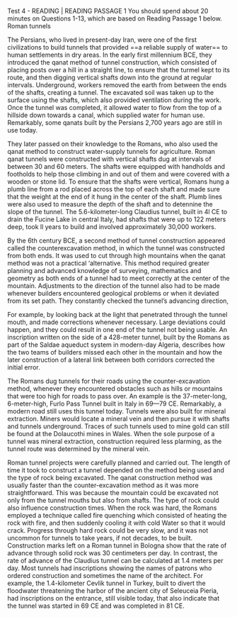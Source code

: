 Test 4 - READING | READING PASSAGE 1
You should spend about 20 minutes on Questions 1-13, 
which are based on Reading Passage 1 below. 
Roman tunnels 

The Persians, who lived in present-day Iran, were one of the first civilizations to build tunnels that provided ==a reliable supply of water== to human settlements in dry areas. In the early first millennium BCE, they introduced the qanat method of tunnel construction, which consisted of placing posts over a hill in a straight line, to ensure that the turmel kept to its route, and then digging vertical shafts down into the ground at regular intervals. Underground, workers removed the earth from between the ends of the shafts, creating a tunnel. The excavated soil was taken up to the surface using the shafts, which also provided ventilation during the work. Once the tunnel was completed, it allowed water to flow from the top of a hillside down towards a canal, which supplied water for human use. Remarkably, some qanats built by the Persians 2,700 years ago are still in use today.


They later passed on their knowledge to the Romans, who also used the qanat method to construct water-supply tunnels for agriculture. Roman qanat tunnels were constructed with vertical shafts dug at intervals of between 30 and 60 meters. The shafts were equipped with handholds and footholds to help those climbing in and out of them and were covered with a wooden or stone lid. To ensure that the shafts were vertical, Romans hung a plumb line from a rod placed across the top of each shaft and made sure that the weight at the end of it hung in the center of the shaft. Plumb lines were also used to measure the depth of the shaft and to detennine the slope of the tunnel. The 5.6-kilometer-long Claudius tunnel, built in 4l CE to drain the Fucine Lake in central Italy, had shafts that were up to 122 meters deep, took ll years to build and involved approximately 30,000 workers.

By the 6th century BCE, a second method of tunnel construction appeared called the counterexcavation method, in which the tunnel was constructed from both ends. It was used to cut through high mountains when the qanat method was not a practical ‘alternative. This method required greater planning and advanced knowledge of surveying, mathematics and geometry as both ends of a tunnel had to meet correctly at the center of the mountain. Adjustments to the direction of the tunnel also had to be made whenever builders encountered geological problems or when it deviated from its set path. They constantly checked the tunnel’s advancing direction,

For example, by looking back at the light that penetrated through the tunnel mouth, and made corrections whenever necessary. Large deviations could happen, and they could result in one end of the tunnel not being usable. An inscription written on the side of a 428-meter tunnel, built by the Romans as part of the Saldae aqueduct system in modern-day Algeria, describes how the two teams of builders missed each other in the mountain and how the later construction of a lateral link between both corridors corrected the initial error.

The Romans dug tunnels for their roads using the counter-excavation method, whenever they encountered obstacles such as hills or mountains that were too high for roads to pass over. An example is the 37-meter-long, 6-meter-high, Furlo Pass Tunnel built in Italy in 69—79 CE. Remarkably, a modern road still uses this tunnel today. Tunnels were also built for mineral extraction. Miners would locate a mineral vein and then pursue it with shafts and tunnels underground. Traces of such tunnels used to mine gold can still be found at the Dolaucothi mines in Wales. When the sole purpose of a tunnel was mineral extraction, construction required less plarming, as the tunnel route was determined by the mineral vein.

Roman tunnel projects were carefully planned and carried out. The length of time it took to construct a tunnel depended on the method being used and the type of rock being excavated. The qanat construction method was usually faster than the counter-excavation method as it was more straightforward. This was because the mountain could be excavated not only from the tunnel mouths but also from shafts. The type of rock could also influence construction times. When the rock was hard, the Romans employed a technique called fire quenching which consisted of heating the rock with fire, and then suddenly cooling it with cold Water so that it would crack. Progress through hard rock could be very slow, and it was not uncommon for tunnels to take years, if not decades, to be built. Construction marks left on a Roman tunnel in Bologna show that the rate of advance through solid rock was 30 centimeters per day. In contrast, the rate of advance of the Claudius tunnel can be calculated at 1.4 meters per day. Most tunnels had inscriptions showing the names of patrons who ordered construction and sometimes the name of the architect. For example, the 1.4-kilometer Cevlik tunnel in Turkey, built to divert the floodwater threatening the harbor of the ancient city of Seleuceia Pieria, had inscriptions on the entrance, still visible today, that also indicate that the tunnel was started in 69 CE and was completed in 81 CE.



